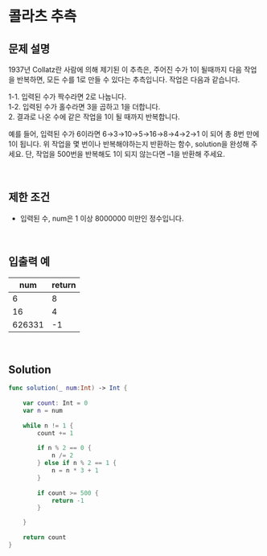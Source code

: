 # 콜라츠 추측

## 문제 설명
1937년 Collatz란 사람에 의해 제기된 이 추측은, 주어진 수가 1이 될때까지 다음 작업을 반복하면, 모든 수를 1로 만들 수 있다는 추측입니다. 작업은 다음과 같습니다.   

1-1. 입력된 수가 짝수라면 2로 나눕니다.   
1-2. 입력된 수가 홀수라면 3을 곱하고 1을 더합니다.         
2. 결과로 나온 수에 같은 작업을 1이 될 때까지 반복합니다.     

예를 들어, 입력된 수가 6이라면 6→3→10→5→16→8→4→2→1 이 되어 총 8번 만에 1이 됩니다. 위 작업을 몇 번이나 반복해야하는지 반환하는 함수, solution을 완성해 주세요. 단, 작업을 500번을 반복해도 1이 되지 않는다면 –1을 반환해 주세요.

<br/>

## 제한 조건
- 입력된 수, num은 1 이상 8000000 미만인 정수입니다.

<br/>

## 입출력 예
| num | return |
|------|---|
|6|8|
|16|4|
|626331|-1|

<br/>

## Solution

```swift
func solution(_ num:Int) -> Int {
    
    var count: Int = 0
    var n = num
    
    while n != 1 {
        count += 1
        
        if n % 2 == 0 {
            n /= 2
        } else if n % 2 == 1 {
            n = n * 3 + 1
        }
        
        if count >= 500 {
            return -1
        }

    }
    
    return count
}
```
